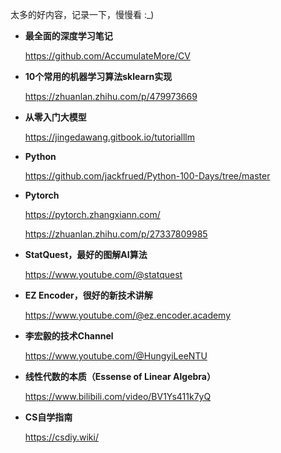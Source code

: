 太多的好内容，记录一下，慢慢看 :_)

-  **最全面的深度学习笔记**
  
    https://github.com/AccumulateMore/CV

-  **10个常用的机器学习算法sklearn实现**

    https://zhuanlan.zhihu.com/p/479973669
   
-  **从零入门大模型**

     https://jingedawang.gitbook.io/tutorialllm

-  **Python**

     https://github.com/jackfrued/Python-100-Days/tree/master
   
-  **Pytorch**

     https://pytorch.zhangxiann.com/
   
     https://zhuanlan.zhihu.com/p/27337809985
   
-  **StatQuest，最好的图解AI算法**

    https://www.youtube.com/@statquest

-  **EZ Encoder，很好的新技术讲解**

     https://www.youtube.com/@ez.encoder.academy

-  **李宏毅的技术Channel**

     https://www.youtube.com/@HungyiLeeNTU

-  **线性代数的本质（Essense of Linear Algebra）**

    https://www.bilibili.com/video/BV1Ys411k7yQ
   
-  **CS自学指南**

     https://csdiy.wiki/
   
